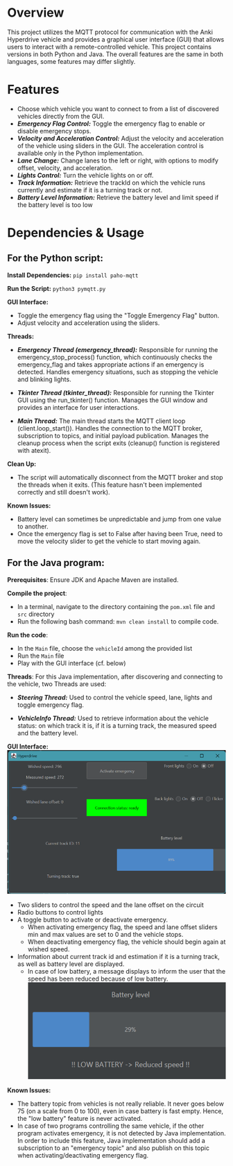 # **Overview**

This project utilizes the MQTT protocol for communication with the Anki Hyperdrive vehicle and provides a graphical user interface (GUI) that allows users to interact with a remote-controlled vehicle. This project contains versions in both Python and Java. The overall features are the same in both languages, some features may differ slightly.

# **Features**

-  Choose which vehicle you want to connect to from a list of discovered vehicles directly from the GUI.
-  **_Emergency Flag Control:_** Toggle the emergency flag to enable or disable emergency stops.
-  **_Velocity and Acceleration Control:_** Adjust the velocity and acceleration of the vehicle using sliders in the GUI. The acceleration control is available only in the Python implementation.
-  **_Lane Change:_** Change lanes to the left or right, with options to modify offset, velocity, and acceleration.
-  **_Lights Control:_** Turn the vehicle lights on or off.
-  **_Track Information:_** Retrieve the trackId on which the vehicle runs currently and estimate if it is a turning track or not.
-  **_Battery Level Information:_** Retrieve the battery level and limit speed if the battery level is too low

# Dependencies & Usage

## For the Python script:
    
  **Install Dependencies:**
    ```
    pip install paho-mqtt
    ```

  **Run the Script:**
    ```
    python3 pymqtt.py
    ```
    
  **GUI Interface:**
   - Toggle the emergency flag using the "Toggle Emergency Flag" button.
   - Adjust velocity and acceleration using the sliders.

**Threads:**

- **_Emergency Thread (emergency_thread):_**
        Responsible for running the emergency_stop_process() function, which continuously checks the emergency_flag and takes appropriate actions if an emergency is detected.
        Handles emergency situations, such as stopping the vehicle and blinking lights.

- **_Tkinter Thread (tkinter_thread):_**
        Responsible for running the Tkinter GUI using the run_tkinter() function.
        Manages the GUI window and provides an interface for user interactions.

- **_Main Thread:_**
        The main thread starts the MQTT client loop (client.loop_start()).
        Handles the connection to the MQTT broker, subscription to topics, and initial payload publication.
        Manages the cleanup process when the script exits (cleanup() function is registered with atexit).
  

**Clean Up:**
   - The script will automatically disconnect from the MQTT broker and stop the threads when it exits. (This feature hasn't been implemented correctly and still doesn't work).

**Known Issues:**
- Battery level can sometimes be unpredictable and jump from one value to another.
- Once the emergency flag is set to False after having been True, need to move the velocity slider to get the vehicle to start moving again.


## For the Java program:
**Prerequisites**: Ensure JDK and Apache Maven are installed.

**Compile the project**: 
* In a terminal, navigate to the directory containing the ``pom.xml`` file and ``src`` directory
* Run the following bash command: ``mvn clean install`` to compile code.

**Run the code**:
* In the ``Main`` file, choose the ``vehicleId`` among the provided list
* Run the ``Main`` file
* Play with the GUI interface (cf. below)

**Threads**: For this Java implementation, after discovering and connecting to the vehicle, two Threads are used:

- **_Steering Thread:_** Used to control the vehicle speed, lane, lights and toggle emergency flag.
  
- **_VehicleInfo Thread:_** Used to retrieve information about the vehicle status: on which track it is, if it is a turning track, the measured speed and the battery level.

**GUI Interface:**
![Java GUI](img/java_gui.png "GUI implemented with Java")
* Two sliders to control the speed and the lane offset on the circuit
* Radio buttons to control lights
* A toggle button to activate or deactivate emergency. 
  * When activating emergency flag, the speed and lane offset sliders min and max values are set to 0 and the vehicle stops.
  * When deactivating emergency flag, the vehicle should begin again at wished speed.
* Information about current track id and estimation if it is a turning track, as well as battery level are displayed.
  * In case of low battery, a message displays to inform the user that the speed has been reduced because of low battery.
    ![Java GUI](img/java_low_battery.png "GUI implemented with Java")

**Known Issues:**
* The battery topic from vehicles is not really reliable. It never goes below 75 (on a scale from 0 to 100), even in case battery is fast empty. 
Hence, the "low battery" feature is never activated.
* In case of two programs controlling the same vehicle, if the other program activates emergency, it is not detected by Java implementation. 
In order to include this feature, Java implementation should add a subscription to an "emergency topic" and also publish on this topic when activating/deactivating emergency flag.

